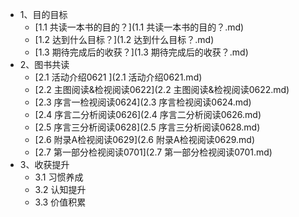 * 1、目的目标
    * [1.1 共读一本书的目的？](1.1 共读一本书的目的？.md)
    * [1.2 达到什么目标？](1.2 达到什么目标？.md)
    * [1.3 期待完成后的收获？](1.3 期待完成后的收获？.md)
* 2、图书共读
    * [2.1 活动介绍0621 ](2.1 活动介绍0621.md)
    * [2.2 主图阅读&检视阅读0622](2.2 主图阅读&检视阅读0622.md)
    * [2.3 序言一检视阅读0624](2.3 序言检视阅读0624.md)
    * [2.4 序言二分析阅读0626](2.4 序言二分析阅读0626.md)
    * [2.5 序言三分析阅读0628](2.5 序言三分析阅读0628.md)
    * [2.6 附录A检视阅读0629](2.6 附录A检视阅读0629.md)
    * [2.7 第一部分检视阅读0701](2.7 第一部分检视阅读0701.md)
* 3、收获提升
    * 3.1 习惯养成
    * 3.2 认知提升
    * 3.3 价值积累